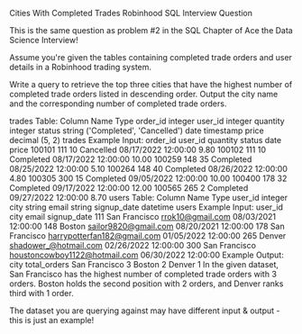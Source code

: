 Cities With Completed Trades
Robinhood SQL Interview Question

This is the same question as problem #2 in the SQL Chapter of Ace the Data Science Interview!

Assume you're given the tables containing completed trade orders and user details in a Robinhood trading system.

Write a query to retrieve the top three cities that have the highest number of completed trade orders listed in descending order. Output the city name and the corresponding number of completed trade orders.

trades Table:
Column Name	Type
order_id	integer
user_id	integer
quantity	integer
status	string ('Completed', 'Cancelled')
date	timestamp
price	decimal (5, 2)
trades Example Input:
order_id	user_id	quantity	status	date	price
100101	111	10	Cancelled	08/17/2022 12:00:00	9.80
100102	111	10	Completed	08/17/2022 12:00:00	10.00
100259	148	35	Completed	08/25/2022 12:00:00	5.10
100264	148	40	Completed	08/26/2022 12:00:00	4.80
100305	300	15	Completed	09/05/2022 12:00:00	10.00
100400	178	32	Completed	09/17/2022 12:00:00	12.00
100565	265	2	Completed	09/27/2022 12:00:00	8.70
users Table:
Column Name	Type
user_id	integer
city	string
email	string
signup_date	datetime
users Example Input:
user_id	city	email	signup_date
111	San Francisco	rrok10@gmail.com	08/03/2021 12:00:00
148	Boston	sailor9820@gmail.com	08/20/2021 12:00:00
178	San Francisco	harrypotterfan182@gmail.com	01/05/2022 12:00:00
265	Denver	shadower_@hotmail.com	02/26/2022 12:00:00
300	San Francisco	houstoncowboy1122@hotmail.com	06/30/2022 12:00:00
Example Output:
city	total_orders
San Francisco	3
Boston	2
Denver	1
In the given dataset, San Francisco has the highest number of completed trade orders with 3 orders. Boston holds the second position with 2 orders, and Denver ranks third with 1 order.

The dataset you are querying against may have different input & output - this is just an example!
